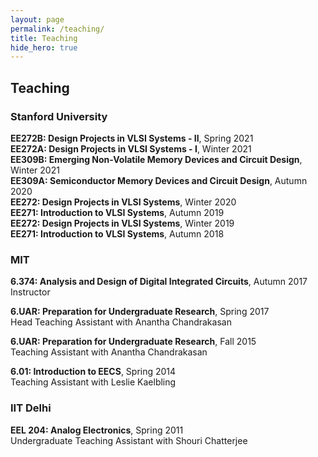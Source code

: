 ```yaml
---
layout: page
permalink: /teaching/
title: Teaching
hide_hero: true
---
```


## Teaching

### Stanford University
**EE272B: Design Projects in VLSI Systems - II**, Spring 2021  
**EE272A: Design Projects in VLSI Systems - I**, Winter 2021  
**EE309B: Emerging Non-Volatile Memory Devices and Circuit Design**, Winter 2021  
**EE309A: Semiconductor Memory Devices and Circuit Design**, Autumn 2020  
**EE272: Design Projects in VLSI Systems**, Winter 2020  
**EE271: Introduction to VLSI Systems**, Autumn 2019  
**EE272: Design Projects in VLSI Systems**, Winter 2019  
**EE271: Introduction to VLSI Systems**, Autumn 2018  

### MIT
**6.374: Analysis and Design of Digital Integrated Circuits**, Autumn 2017  
Instructor

**6.UAR: Preparation for Undergraduate Research**, Spring 2017  
Head Teaching Assistant with Anantha Chandrakasan

**6.UAR: Preparation for Undergraduate Research**, Fall 2015  
Teaching Assistant with Anantha Chandrakasan

**6.01: Introduction to EECS**, Spring 2014  
Teaching Assistant with Leslie Kaelbling

### IIT Delhi
**EEL 204: Analog Electronics**, Spring 2011  
Undergraduate Teaching Assistant with Shouri Chatterjee
